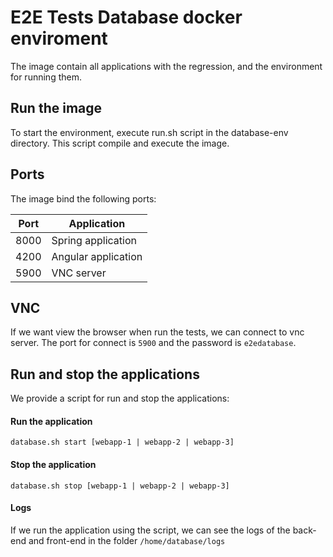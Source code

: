 # E2E Tests Database docker enviroment

The image contain all applications with the regression, and the environment for running them. 

## Run the image

To start the environment, execute run.sh script in the database-env directory. This script compile and execute the image.

## Ports

The image bind the following ports:

| Port | Application |
| ---- | ----------- |
| 8000 | Spring application |
| 4200 | Angular application |
| 5900 | VNC server |

## VNC

If we want view the browser when run the tests, we can connect to vnc server. The port for connect is `5900` and the password is `e2edatabase`. 

## Run and stop the applications

We provide a script for run and stop the applications:

#### Run the application

`database.sh start [webapp-1 | webapp-2 | webapp-3]`

#### Stop the application

`database.sh stop [webapp-1 | webapp-2 | webapp-3]`

#### Logs

If we run the application using the script, we can see the logs of the back-end and front-end in the folder `/home/database/logs`